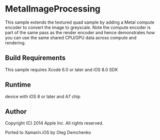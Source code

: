 MetalImageProcessing
====================

This sample extends the textured quad sample by adding a Metal compute
encoder to convert the image to greyscale. Note the compute encoder is
part of the same pass as the render encoder and hence demonstrates how
you can use the same shared CPU/GPU data across compute and rendering.


Build Requirements
------------------

This sample requires Xcode 6.0 or later and iOS 8.0 SDK

Runtime
------------------
device with iOS 8 or later and A7 chip

Author
------ 
Copyright (C) 2014 Apple Inc. All rights reserved.

Ported to Xamarin.iOS by Oleg Demchenko
